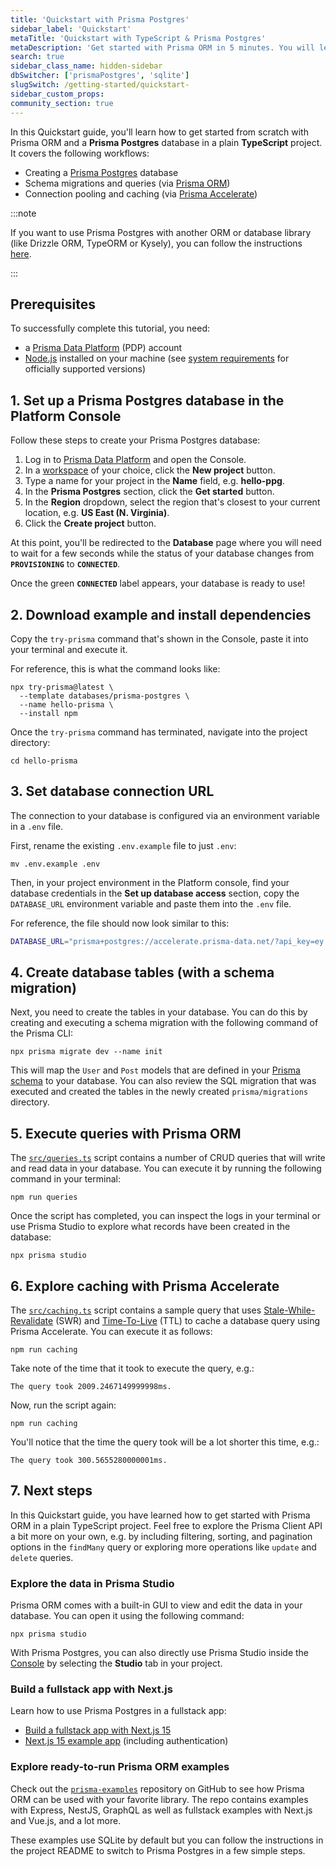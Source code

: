 ```yaml
---
title: 'Quickstart with Prisma Postgres'
sidebar_label: 'Quickstart'
metaTitle: 'Quickstart with TypeScript & Prisma Postgres'
metaDescription: 'Get started with Prisma ORM in 5 minutes. You will learn how to run migrations and send queries with a Prisma Postgres database.'
search: true
sidebar_class_name: hidden-sidebar
dbSwitcher: ['prismaPostgres', 'sqlite']
slugSwitch: /getting-started/quickstart-
sidebar_custom_props: 
community_section: true
---
```


In this Quickstart guide, you'll learn how to get started from scratch with Prisma ORM and a **Prisma Postgres** database in a plain **TypeScript** project. It covers the following workflows:

- Creating a [Prisma Postgres](https://www.prisma.io/postgres?utm_source=docs) database
- Schema migrations and queries (via [Prisma ORM](https://www.prisma.io/orm))
- Connection pooling and caching (via [Prisma Accelerate](https://www.prisma.io/accelerate))

:::note

If you want to use Prisma Postgres with another ORM or database library (like Drizzle ORM, TypeORM or Kysely), you can follow the instructions [here](/postgres/introduction/getting-started#connect-via-any-database-library--tool).

:::

## Prerequisites

To successfully complete this tutorial, you need:
- a [Prisma Data Platform](https://console.prisma.io/) (PDP) account
- [Node.js](https://nodejs.org/en/) installed on your machine (see [system requirements](/orm/reference/system-requirements) for officially supported versions)

## 1. Set up a Prisma Postgres database in the Platform Console

Follow these steps to create your Prisma Postgres database:

1. Log in to [Prisma Data Platform](https://console.prisma.io/) and open the Console.
1. In a [workspace](/platform/about#workspace) of your choice, click the **New project** button.
1. Type a name for your project in the **Name** field, e.g. **hello-ppg**.
1. In the **Prisma Postgres** section, click the **Get started** button.
1. In the **Region** dropdown, select the region that's closest to your current location, e.g. **US East (N. Virginia)**.
1. Click the **Create project** button.

At this point, you'll be redirected to the **Database** page where you will need to wait for a few seconds while the status of your database changes from **`PROVISIONING`** to **`CONNECTED`**.

Once the green **`CONNECTED`** label appears, your database is ready to use!

## 2. Download example and install dependencies

Copy the `try-prisma` command that's shown in the Console, paste it into your terminal and execute it.

For reference, this is what the command looks like:

```terminal
npx try-prisma@latest \
  --template databases/prisma-postgres \
  --name hello-prisma \
  --install npm
```

Once the `try-prisma` command has terminated, navigate into the project directory:

```terminal
cd hello-prisma
```

## 3. Set database connection URL

The connection to your database is configured via an environment variable in a `.env` file.

First, rename the existing `.env.example` file to just `.env`:

```terminal
mv .env.example .env
```

Then, in your project environment in the Platform console, find your database credentials in the **Set up database access** section, copy the `DATABASE_URL` environment variable and paste them into the `.env` file.

For reference, the file should now look similar to this:

```bash no-copy
DATABASE_URL="prisma+postgres://accelerate.prisma-data.net/?api_key=ey...."
```

## 4. Create database tables (with a schema migration)

Next, you need to create the tables in your database. You can do this by creating and executing a schema migration with the following command of the Prisma CLI:

```terminal
npx prisma migrate dev --name init
```

This will map the `User` and `Post` models that are defined in your [Prisma schema](/orm/prisma-schema/) to your database. You can also review the SQL migration that was executed and created the tables in the newly created `prisma/migrations` directory.

## 5. Execute queries with Prisma ORM

The [`src/queries.ts`](https://github.com/prisma/prisma-examples/blob/latest/databases/prisma-postgres/src/queries.ts) script contains a number of CRUD queries that will write and read data in your database. You can execute it by running the following command in your terminal:

```terminal
npm run queries
```

Once the script has completed, you can inspect the logs in your terminal or use Prisma Studio to explore what records have been created in the database:

```terminal
npx prisma studio
```

## 6. Explore caching with Prisma Accelerate

The [`src/caching.ts`](https://github.com/prisma/prisma-examples/blob/latest/databases/prisma-postgres/src/caching.ts) script contains a sample query that uses [Stale-While-Revalidate](/postgres/database/caching#stale-while-revalidate-swr) (SWR) and [Time-To-Live](/postgres/database/caching#time-to-live-ttl) (TTL) to cache a database query using Prisma Accelerate. You can execute it as follows:

```terminal
npm run caching
```

Take note of the time that it took to execute the query, e.g.:

```no-copy
The query took 2009.2467149999998ms.
```

Now, run the script again:

```terminal
npm run caching
```

You'll notice that the time the query took will be a lot shorter this time, e.g.:

```no-copy
The query took 300.5655280000001ms.
```

## 7. Next steps

In this Quickstart guide, you have learned how to get started with Prisma ORM in a plain TypeScript project. Feel free to explore the Prisma Client API a bit more on your own, e.g. by including filtering, sorting, and pagination options in the `findMany` query or exploring more operations like `update` and `delete` queries.

### Explore the data in Prisma Studio

Prisma ORM comes with a built-in GUI to view and edit the data in your database. You can open it using the following command:

```terminal
npx prisma studio
```

With Prisma Postgres, you can also directly use Prisma Studio inside the [Console](https://console.prisma.io) by selecting the **Studio** tab in your project. 

### Build a fullstack app with Next.js

Learn how to use Prisma Postgres in a fullstack app:

- [Build a fullstack app with Next.js 15](/guides/nextjs)
- [Next.js 15 example app](https://github.com/prisma/nextjs-prisma-postgres-demo) (including authentication)

### Explore ready-to-run Prisma ORM examples

Check out the [`prisma-examples`](https://github.com/prisma/prisma-examples/) repository on GitHub to see how Prisma ORM can be used with your favorite library. The repo contains examples with Express, NestJS, GraphQL as well as fullstack examples with Next.js and Vue.js, and a lot more.

These examples use SQLite by default but you can follow the instructions in the project README to switch to Prisma Postgres in a few simple steps.
